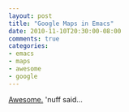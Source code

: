 ```yaml
---
layout: post
title: "Google Maps in Emacs"
date: 2010-11-10T20:30:00-08:00
comments: true
categories:
- emacs
- maps
- awesome
- google
---
```

[Awesome.](http://julien.danjou.info/google-maps-el.html) 'nuff said...
